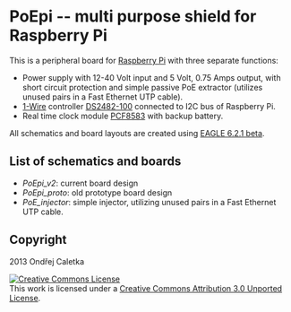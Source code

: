 PoEpi -- multi purpose shield for Raspberry Pi
==============================================

This is a peripheral board for [Raspberry Pi](http://www.raspberrypi.org) with
three separate functions:

* Power supply with 12-40&nbsp;Volt input and 5&nbsp;Volt, 0.75&nbsp;Amps output,
with short circuit protection and simple passive PoE extractor (utilizes unused
pairs in a Fast Ethernet UTP cable).
* [1-Wire](http://en.wikipedia.org/wiki/1-Wire) controller
[DS2482-100](http://www.maximintegrated.com/datasheet/index.mvp/id/4382)
connected to I2C bus of Raspberry Pi.
* Real time clock module
[PCF8583](http://www.nxp.com/products/interface_and_connectivity/i2c/rtcs_with_i2c_interface/series/PCF8583.html)
with backup battery.

All schematics and board layouts are created using [EAGLE 6.2.1 beta](http://www.cadsoftusa.com).

List of schematics and boards
-----------------------------

* *PoEpi_v2*: current board design
* *PoEpi_proto*: old prototype board design
* *PoE_injector*: simple injector, utilizing unused pairs in a Fast Ethernet UTP cable.


Copyright
---------

2013 Ondřej Caletka

[![Creative Commons License][licimg]][lic]  
This work is licensed under a [Creative Commons Attribution 3.0 Unported License][lic].

[lic]: http://creativecommons.org/licenses/by/3.0/
[licimg]: http://i.creativecommons.org/l/by/3.0/88x31.png
